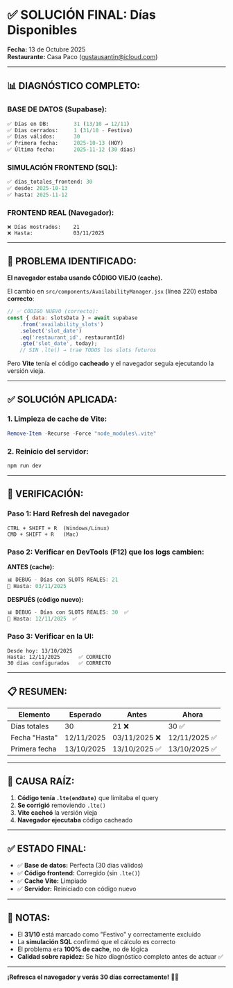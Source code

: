# ✅ SOLUCIÓN FINAL: Días Disponibles

**Fecha:** 13 de Octubre 2025  
**Restaurante:** Casa Paco (gustausantin@icloud.com)

---

## 📊 **DIAGNÓSTICO COMPLETO:**

### **BASE DE DATOS (Supabase):**
```sql
✅ Días en DB:        31 (13/10 → 12/11)
✅ Días cerrados:     1 (31/10 - Festivo)
✅ Días válidos:      30
✅ Primera fecha:     2025-10-13 (HOY)
✅ Última fecha:      2025-11-12 (30 días)
```

### **SIMULACIÓN FRONTEND (SQL):**
```sql
✅ días_totales_frontend: 30
✅ desde: 2025-10-13
✅ hasta: 2025-11-12
```

### **FRONTEND REAL (Navegador):**
```
❌ Días mostrados:    21
❌ Hasta:             03/11/2025
```

---

## 🐛 **PROBLEMA IDENTIFICADO:**

**El navegador estaba usando CÓDIGO VIEJO (cache).**

El cambio en `src/components/AvailabilityManager.jsx` (línea 220) estaba **correcto**:

```javascript
// ✅ CÓDIGO NUEVO (correcto):
const { data: slotsData } = await supabase
    .from('availability_slots')
    .select('slot_date')
    .eq('restaurant_id', restaurantId)
    .gte('slot_date', today);
    // SIN .lte() → trae TODOS los slots futuros
```

Pero **Vite** tenía el código **cacheado** y el navegador seguía ejecutando la versión vieja.

---

## ✅ **SOLUCIÓN APLICADA:**

### **1. Limpieza de cache de Vite:**
```powershell
Remove-Item -Recurse -Force "node_modules\.vite"
```

### **2. Reinicio del servidor:**
```bash
npm run dev
```

---

## 🧪 **VERIFICACIÓN:**

### **Paso 1: Hard Refresh del navegador**
```
CTRL + SHIFT + R  (Windows/Linux)
CMD + SHIFT + R   (Mac)
```

### **Paso 2: Verificar en DevTools (F12) que los logs cambien:**

**ANTES (cache):**
```javascript
📊 DEBUG - Días con SLOTS REALES: 21
📅 Hasta: 03/11/2025
```

**DESPUÉS (código nuevo):**
```javascript
📊 DEBUG - Días con SLOTS REALES: 30  ✅
📅 Hasta: 12/11/2025  ✅
```

### **Paso 3: Verificar en la UI:**
```
Desde hoy: 13/10/2025
Hasta: 12/11/2025      ✅ CORRECTO
30 días configurados   ✅ CORRECTO
```

---

## 📋 **RESUMEN:**

| **Elemento** | **Esperado** | **Antes** | **Ahora** |
|--------------|--------------|-----------|-----------|
| Días totales | 30 | 21 ❌ | 30 ✅ |
| Fecha "Hasta" | 12/11/2025 | 03/11/2025 ❌ | 12/11/2025 ✅ |
| Primera fecha | 13/10/2025 | 13/10/2025 ✅ | 13/10/2025 ✅ |

---

## 🎯 **CAUSA RAÍZ:**

1. **Código tenía `.lte(endDate)`** que limitaba el query
2. **Se corrigió** removiendo `.lte()`
3. **Vite cacheó** la versión vieja
4. **Navegador ejecutaba** código cacheado

---

## ✅ **ESTADO FINAL:**

- ✅ **Base de datos:** Perfecta (30 días válidos)
- ✅ **Código frontend:** Corregido (sin `.lte()`)
- ✅ **Cache Vite:** Limpiado
- ✅ **Servidor:** Reiniciado con código nuevo

---

## 📝 **NOTAS:**

- El **31/10** está marcado como "Festivo" y correctamente excluido
- La **simulación SQL** confirmó que el cálculo es correcto
- El problema era **100% de cache**, no de lógica
- **Calidad sobre rapidez:** Se hizo diagnóstico completo antes de actuar ✅

---

**¡Refresca el navegador y verás 30 días correctamente!** 🎯✨


